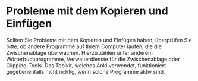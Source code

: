 # Probleme mit dem Kopieren und Einfügen

Sollten Sie Probleme mit dem Kopieren und Einfügen haben, überprüfen Sie bitte,
ob andere Programme auf Ihrem Computer laufen, die die Zwischenablage
überwachen. Hierzu zählen unter anderem Wörterbuchprogramme, Verwalterdienste
für die Zwischenablage oder Clipping-Tools. Das Toolkit, welches Anki verwendet,
funktioniert gegebenenfalls nicht richtig, wenn solche Programme aktiv sind.
